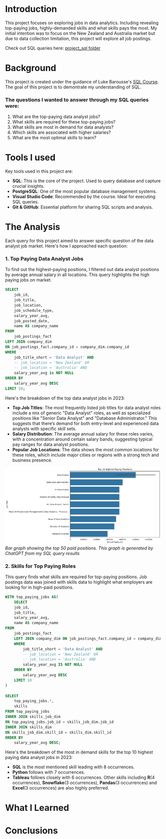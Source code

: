 # Introduction
This project focuses on exploring jobs in data analytics. Including revealing top-paying jobs, highly-demanded skills and what skills pays the most. My initial intention was to focus on the New Zealand and Australia market but due to data collection limitation, this project will explore all job postings.

Check out SQL queries here: [project_sql folder](/project_sql/)

# Background
This project is created under the guidance of Luke Barousse's [SQL Course](https://lukebarousse.com/sql). The goal of this project is to demontrate my understanding of SQL. 

### The questions I wanted to answer through my SQL queries were:

1. What are the top-paying data analyst jobs?
2. What skills are required for these top-paying jobs?
3. What skills are most in demand for data analysts?
4. Which skills are associated with higher salaries?
5. What are the most optimal skills to learn?

# Tools I used
Key tools used in this project are:

- **SQL**: This is the core of the project. Used to query database and capture crucial insights.
- **PostgreSQL**: One of the most popular database management systems.
- **Visual Studio Code**: Recommended by the course. Ideal for executing SQL queries.
- **Git & GitHub**: Essential platform for sharing SQL scripts and analysis.

# The Analysis
Each query for this project aimed to answer specific question of the data analyst job market. Here's how I approached each question:

### 1. Top Paying Data Analyst Jobs
To find out the highest-paying positions, I filtered out data analyst positions by average annual salary in all locations. This query highlights the high paying jobs on market.

```sql
SELECT
    job_id,
    job_title,
    job_location,
    job_schedule_type,
    salary_year_avg,
    job_posted_date,
    name AS company_name
FROM
    job_postings_fact
LEFT JOIN company_dim
ON job_postings_fact.company_id = company_dim.company_id
WHERE
    job_title_short = 'Data Analyst' AND
    -- job_location = 'New Zealand' OR
    -- job_location = 'Australia' AND
    salary_year_avg is NOT NULL
ORDER BY
    salary_year_avg DESC
LIMIT 50;
```
Here's the breakdown of the top data analyst jobs in 2023:
- **Top Job Titles**: The most frequently listed job titles for data analyst roles include a mix of generic "Data Analyst" roles, as well as specialized positions like "Senior Data Analyst" and "Database Administrator." This suggests that there’s demand for both entry-level and experienced data analysts with specific skill sets.
- **Salary Distribution**: The average annual salary for these roles varies, with a concentration around certain salary bands, suggesting typical pay ranges for data analyst positions.
- **Popular Job Locations**: The data shows the most common locations for these roles, which include major cities or regions with a strong tech and business presence.


![Top Paying Roles](/assets/top_paying_roles.png)
*Bar graph showing the top 50 paid positions. This graph is generated by ChatGPT from my SQL query results*

### 2. Skills for Top Paying Roles
This query finds what skills are required for top-paying positions. Job postings data was joined with skills data to highlight what employers are looking for in high-paid positions.

```sql
WITH top_paying_jobs AS(
    SELECT
    job_id,
    job_title,
    salary_year_avg,
    name AS company_name
FROM
    job_postings_fact
    LEFT JOIN company_dim ON job_postings_fact.company_id = company_dim.company_id
    WHERE
        job_title_short = 'Data Analyst' AND 
        -- job_location = 'New Zealand' OR
        -- job_location = 'Australia' AND 
        salary_year_avg IS NOT NULL
    ORDER BY
        salary_year_avg DESC
    LIMIT 10
)

SELECT 
    top_paying_jobs.*,
    skills
FROM top_paying_jobs
INNER JOIN skills_job_dim
ON top_paying_jobs.job_id = skills_job_dim.job_id
INNER JOIN skills_dim
ON skills_job_dim.skill_id = skills_dim.skill_id
ORDER BY
    salary_year_avg DESC;

```

Here's the breakdown of the most in demand skills for the top 10 highest paying data analyst jobs in 2023:
- **SQL** is the most mentioned skill leading with 8 occurrences.
- **Python** follows with 7 occurrences.
- **Tableau** follows closely with 6 occurrences.
Other skills including **R**(4 occurrences), **Snowflake**(3 occurrences), **Pandas**(3 occurrences) and **Excel**(3 occurrences) are also highly preferred.

# What I Learned
# Conclusions


